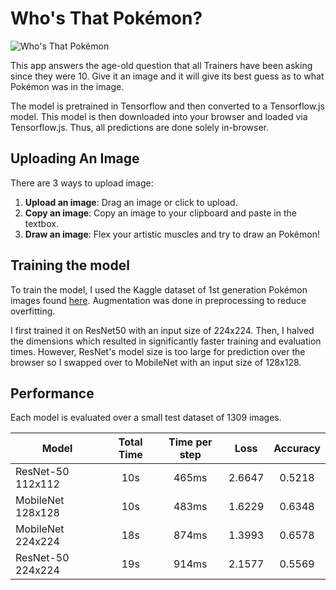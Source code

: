 # Who's That Pokémon?

![Who's That Pokémon](https://cdn.bulbagarden.net/upload/archive/e/e8/20110212154018%21Whos_That_Pokemon.png)


This app answers the age-old question that all Trainers have been asking since they were 10. Give it an image and it will give its best guess as to what Pokémon was in the image. 

The model is pretrained in Tensorflow and then converted to a Tensorflow.js model. This model is then downloaded into your browser and loaded via Tensorflow.js. Thus, all predictions are done solely in-browser.

## Uploading An Image
There are 3 ways to upload image:
1. <b>Upload an image</b>: Drag an image or click to upload.
2. <b>Copy an image</b>: Copy an image to your clipboard and paste in the textbox.
3. <b>Draw an image</b>: Flex your artistic muscles and try to draw an Pokémon!

## Training the model
To train the model, I used the Kaggle dataset of 1st generation Pokémon images found [here](https://www.kaggle.com/lantian773030/pokemonclassification). Augmentation was done in preprocessing to reduce overfitting.

I first trained it on ResNet50 with an input size of 224x224. Then, I halved the dimensions which resulted in significantly faster training and evaluation times.
However, ResNet's model size is too large for prediction over the browser so I swapped over to MobileNet with an input size of 128x128.

## Performance
Each model is evaluated over a small test dataset of 1309 images.

| Model         | Total Time    | Time per step  | Loss | Accuracy |
| ------------- |:-------------:| :--------------:| :---: | :-----:|
| ResNet-50 112x112      | 10s | 465ms | 2.6647 | 0.5218 |
| MobileNet 128x128      | 10s | 483ms | 1.6229 | 0.6348 |
| MobileNet 224x224      | 18s | 874ms | 1.3993 | 0.6578 |
| ResNet-50 224x224      | 19s | 914ms | 2.1577 | 0.5569 |

